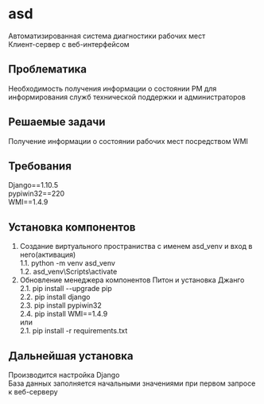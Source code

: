 # asd
Автоматизированная система диагностики рабочих мест  
Клиент-сервер с веб-интерфейсом  
  
## Проблематика  
Необходимость получения информации о состоянии РМ для информирования служб технической поддержки и администраторов  
  
## Решаемые задачи  
Получение информации о состоянии рабочих мест посредством WMI  

## Требования
Django==1.10.5  
pypiwin32==220  
WMI==1.4.9  

## Установка компонентов
1. Создание виртуального пространиства с именем asd_venv и вход в него(активация)  
1.1. python -m venv asd_venv  
1.2. asd_venv\Scripts\activate  
2. Обновление менеджера компонентов Питон и установка Джанго   
2.1. pip install --upgrade pip  
2.2. pip install django  
2.3. pip install pypiwin32  
2.4. pip install WMI==1.4.9  
или  
2.1. pip install -r requirements.txt  

## Дальнейшая установка
Производится настройка Django  
База данных заполняется начальными значениями при первом запросе к веб-серверу  
